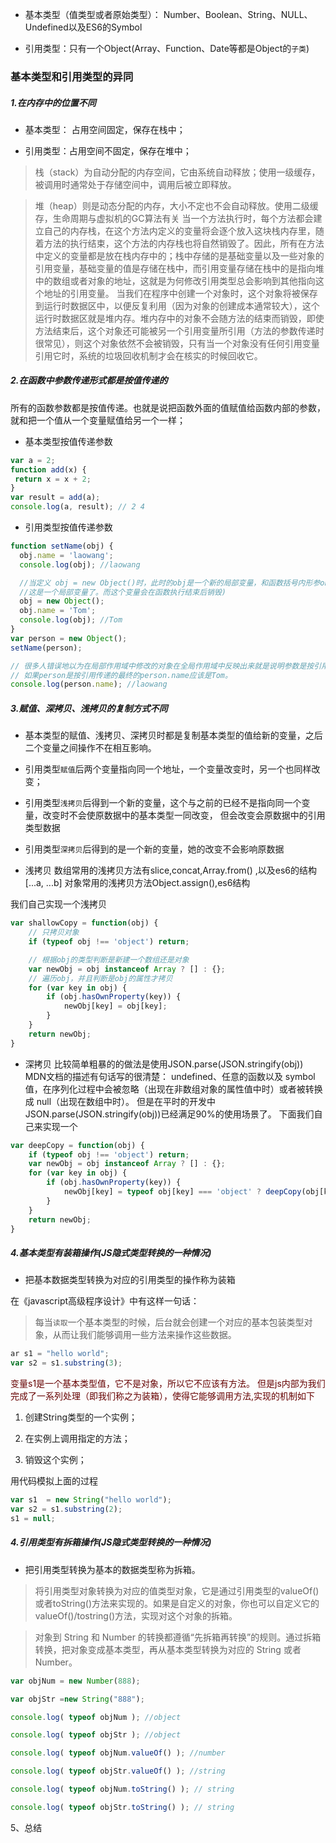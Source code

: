 - 基本类型（值类型或者原始类型）： Number、Boolean、String、NULL、Undefined以及ES6的Symbol

- 引用类型：只有一个Object(Array、Function、Date等都是Object的`子类`)

### 基本类型和引用类型的异同

##### 1.在内存中的位置不同

- 基本类型： 占用空间固定，保存在栈中；

- 引用类型：占用空间不固定，保存在堆中；

>栈（stack）为自动分配的内存空间，它由系统自动释放；使用一级缓存，被调用时通常处于存储空间中，调用后被立即释放。

>堆（heap）则是动态分配的内存，大小不定也不会自动释放。使用二级缓存，生命周期与虚拟机的GC算法有关
当一个方法执行时，每个方法都会建立自己的内存栈，在这个方法内定义的变量将会逐个放入这块栈内存里，随着方法的执行结束，这个方法的内存栈也将自然销毁了。因此，所有在方法中定义的变量都是放在栈内存中的；栈中存储的是基础变量以及一些对象的引用变量，基础变量的值是存储在栈中，而引用变量存储在栈中的是指向堆中的数组或者对象的地址，这就是为何修改引用类型总会影响到其他指向这个地址的引用变量。
当我们在程序中创建一个对象时，这个对象将被保存到运行时数据区中，以便反复利用（因为对象的创建成本通常较大），这个运行时数据区就是堆内存。堆内存中的对象不会随方法的结束而销毁，即使方法结束后，这个对象还可能被另一个引用变量所引用（方法的参数传递时很常见），则这个对象依然不会被销毁，只有当一个对象没有任何引用变量引用它时，系统的垃圾回收机制才会在核实的时候回收它。

##### 2.在函数中参数传递形式都是按值传递的

所有的函数参数都是按值传递。也就是说把函数外面的值赋值给函数内部的参数，就和把一个值从一个变量赋值给另一个一样；

- 基本类型按值传递参数

```javascript
var a = 2;
function add(x) {
 return x = x + 2;
}
var result = add(a);
console.log(a, result); // 2 4
```

- 引用类型按值传递参数
```javascript
function setName(obj) {
  obj.name = 'laowang';
  console.log(obj); //laowang

  //当定义 obj = new Object()时，此时的obj是一个新的局部变量，和函数括号内形参obj已经不是同一个东西了
  //这是一个局部变量了。而这个变量会在函数执行结束后销毁)
  obj = new Object();
  obj.name = 'Tom';
  console.log(obj); //Tom
}
var person = new Object();
setName(person);

// 很多人错误地以为在局部作用域中修改的对象在全局作用域中反映出来就是说明参数是按引用传递的。
// 如果person是按引用传递的最终的person.name应该是Tom。
console.log(person.name); //laowang
```

##### 3.赋值、深拷贝、浅拷贝的复制方式不同

- 基本类型的赋值、浅拷贝、深拷贝时都是复制基本类型的值给新的变量，之后二个变量之间操作不在相互影响。
- 引用类型`赋值`后两个变量指向同一个地址，一个变量改变时，另一个也同样改变；
- 引用类型`浅拷贝`后得到一个新的变量，这个与之前的已经不是指向同一个变量，改变时不会使原数据中的基本类型一同改变，
但会改变会原数据中的引用类型数据
- 引用类型`深拷贝`后得到的是一个新的变量，她的改变不会影响原数据

- 浅拷贝
数组常用的浅拷贝方法有slice,concat,Array.from() ,以及es6的结构[...a, ...b]
对象常用的浅拷贝方法Object.assign(),es6结构

我们自己实现一个浅拷贝

```javascript
var shallowCopy = function(obj) {
    // 只拷贝对象
    if (typeof obj !== 'object') return;

    // 根据obj的类型判断是新建一个数组还是对象
    var newObj = obj instanceof Array ? [] : {};
    // 遍历obj，并且判断是obj的属性才拷贝
    for (var key in obj) {
        if (obj.hasOwnProperty(key)) {
            newObj[key] = obj[key];
        }
    }
    return newObj;
}
```

- 深拷贝
比较简单粗暴的的做法是使用JSON.parse(JSON.stringify(obj))
MDN文档的描述有句话写的很清楚：
undefined、任意的函数以及 symbol 值，在序列化过程中会被忽略（出现在非数组对象的属性值中时）或者被转换成 null（出现在数组中时）。
但是在平时的开发中JSON.parse(JSON.stringify(obj))已经满足90%的使用场景了。
下面我们自己来实现一个

```javascript
var deepCopy = function(obj) {
    if (typeof obj !== 'object') return;
    var newObj = obj instanceof Array ? [] : {};
    for (var key in obj) {
        if (obj.hasOwnProperty(key)) {
            newObj[key] = typeof obj[key] === 'object' ? deepCopy(obj[key]) : obj[key];
        }
    }
    return newObj;
}
```

##### 4.基本类型有装箱操作(JS隐式类型转换的一种情况)
- 把基本数据类型转换为对应的引用类型的操作称为装箱

在《javascript高级程序设计》中有这样一句话：
> 每当`读取`一个基本类型的时候，后台就会创建一个对应的基本包装类型对象，从而让我们能够调用一些方法来操作这些数据。

```javascript
ar s1 = "hello world";
var s2 = s1.substring(3);
```
<font color="#660000">
变量s1是一个基本类型值，它不是对象，所以它不应该有方法。
但是js内部为我们完成了一系列处理（即我们称之为装箱），使得它能够调用方法,实现的机制如下
</font><br />

1. 创建String类型的一个实例；

2. 在实例上调用指定的方法；

3. 销毁这个实例；

用代码模拟上面的过程
```javascript
var s1  = new String("hello world");
var s2 = s1.substring(2);
s1 = null;
```

##### 4.引用类型有拆箱操作(JS隐式类型转换的一种情况)
- 把引用类型转换为基本的数据类型称为拆箱。
> 将引用类型对象转换为对应的值类型对象，它是通过引用类型的valueOf()或者toString()方法来实现的。如果是自定义的对象，你也可以自定义它的valueOf()/tostring()方法，实现对这个对象的拆箱。

> 对象到 String 和 Number 的转换都遵循“先拆箱再转换”的规则。通过拆箱转换，把对象变成基本类型，再从基本类型转换为对应的 String 或者 Number。
```javascript
var objNum = new Number(888);

var objStr =new String("888");

console.log( typeof objNum ); //object

console.log( typeof objStr ); //object

console.log( typeof objNum.valueOf() ); //number

console.log( typeof objStr.valueOf() ); //string

console.log( typeof objNum.toString() ); // string

console.log( typeof objStr.toString() ); // string
```
5、总结

